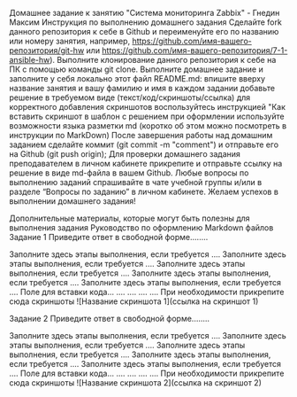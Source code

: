 Домашнее задание к занятию "Система мониторинга Zabbix" - Гнедин Максим
Инструкция по выполнению домашнего задания
Сделайте fork данного репозитория к себе в Github и переименуйте его по названию или номеру занятия, например, https://github.com/имя-вашего-репозитория/git-hw или https://github.com/имя-вашего-репозитория/7-1-ansible-hw).
Выполните клонирование данного репозитория к себе на ПК с помощью команды git clone.
Выполните домашнее задание и заполните у себя локально этот файл README.md:
впишите вверху название занятия и вашу фамилию и имя
в каждом задании добавьте решение в требуемом виде (текст/код/скриншоты/ссылка)
для корректного добавления скриншотов воспользуйтесь инструкцией "Как вставить скриншот в шаблон с решением
при оформлении используйте возможности языка разметки md (коротко об этом можно посмотреть в инструкции по MarkDown)
После завершения работы над домашним заданием сделайте коммит (git commit -m "comment") и отправьте его на Github (git push origin);
Для проверки домашнего задания преподавателем в личном кабинете прикрепите и отправьте ссылку на решение в виде md-файла в вашем Github.
Любые вопросы по выполнению заданий спрашивайте в чате учебной группы и/или в разделе “Вопросы по заданию” в личном кабинете.
Желаем успехов в выполнении домашнего задания!

Дополнительные материалы, которые могут быть полезны для выполнения задания
Руководство по оформлению Markdown файлов
Задание 1
Приведите ответ в свободной форме........

Заполните здесь этапы выполнения, если требуется ....
Заполните здесь этапы выполнения, если требуется ....
Заполните здесь этапы выполнения, если требуется ....
Заполните здесь этапы выполнения, если требуется ....
Заполните здесь этапы выполнения, если требуется ....
Поле для вставки кода...
....
....
....
....
При необходимости прикрепитe сюда скриншоты ![Название скриншота 1](ссылка на скриншот 1)

Задание 2
Приведите ответ в свободной форме........

Заполните здесь этапы выполнения, если требуется ....
Заполните здесь этапы выполнения, если требуется ....
Заполните здесь этапы выполнения, если требуется ....
Заполните здесь этапы выполнения, если требуется ....
Заполните здесь этапы выполнения, если требуется ....
Поле для вставки кода...
....
....
....
....
При необходимости прикрепитe сюда скриншоты ![Название скриншота 2](ссылка на скриншот 2)
